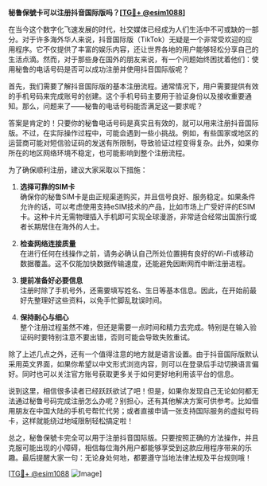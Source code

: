 **秘鲁保號卡可以注册抖音国际版吗？[[TG💪+ @esim1088](https://t.me/s/esim1088)]**

在当今这个数字化飞速发展的时代，社交媒体已经成为人们生活中不可或缺的一部分。对于许多海外华人来说，抖音国际版（TikTok）无疑是一个非常受欢迎的应用程序。它不仅提供了丰富的娱乐内容，还让世界各地的用户能够轻松分享自己的生活点滴。然而，对于那些身在国外的朋友来说，有一个问题始终困扰着他们：使用秘鲁的电话号码是否可以成功注册并使用抖音国际版呢？

首先，我们需要了解抖音国际版的基本注册流程。通常情况下，用户需要提供有效的手机号码来完成账号的创建。这个手机号码主要用于验证身份以及接收重要通知。那么，问题来了——秘鲁的电话号码能否满足这一要求呢？

答案是肯定的！只要你的秘鲁电话号码是真实且有效的，就可以用来注册抖音国际版。不过，在实际操作过程中，可能会遇到一些小挑战。例如，有些国家或地区的运营商可能对短信验证码的发送有所限制，导致验证过程变得复杂。此外，如果你所在的地区网络环境不稳定，也可能影响到整个注册流程。

为了确保顺利注册，建议大家采取以下措施：

1. **选择可靠的SIM卡**  
   确保你的秘鲁SIM卡是由正规渠道购买，并且信号良好、服务稳定。如果条件允许的话，可以考虑使用支持eSIM技术的产品，比如市场上广受好评的ESIM卡。这种卡片无需物理插入手机即可实现全球漫游，非常适合经常出国旅行或者长期居住在海外的人士。

2. **检查网络连接质量**  
   在进行任何在线操作之前，请务必确认自己所处位置拥有良好的Wi-Fi或移动数据覆盖。这不仅能加快数据传输速度，还能避免因断网而中断注册进程。

3. **提前准备好必要信息**  
   注册时除了手机号外，还需要填写姓名、生日等基本信息。因此，在开始前最好先整理好这些资料，以免手忙脚乱耽误时间。

4. **保持耐心与细心**  
   整个注册过程虽然不难，但还是需要一点时间和精力去完成。特别是在输入验证码时要特别注意不要出错，否则可能会导致失败重试。

除了上述几点之外，还有一个值得注意的地方就是语言设置。由于抖音国际版默认采用英文界面，如果你希望以中文形式浏览内容，则可以在登录后手动切换语言偏好。同时也可以关注官方账号获取更多关于如何更好地利用该平台的信息。

说到这里，相信很多读者已经跃跃欲试了吧！但是，如果你发现自己无论如何都无法通过秘鲁号码完成注册怎么办呢？别担心，还有其他解决方案可供参考。比如借用朋友在中国大陆的手机号帮忙代劳；或者直接申请一张支持国际服务的虚拟号码卡，这样就能绕过地域限制轻松搞定啦！

总之，秘鲁保號卡完全可以用于注册抖音国际版。只要按照正确的方法操作，并且克服可能出现的小障碍，相信每位海外用户都能够享受到这款应用程序带来的乐趣。最后提醒大家一句：无论身处何地，都要遵守当地法律法规及平台规则哦！

[[TG💪+ @esim1088](https://t.me/s/esim1088) ![Image](https://i.postimg.cc/4NQfJmqS/Snipaste-2025-05-13-00-14-12.png)]
